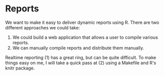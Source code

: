 # Reports

We want to make it easy to deliver dynamic reports using R. There are two different approaches we could take:

1.  We could build a web application that allows a user to compile various reports.
2.  We can manually compile reports and distribute them manually.

Realtime reporting (1) has a great ring, but can be quite difficult. To make things easy on me, I will take a quick pass at (2) using a Makefile and R's knitr package.
